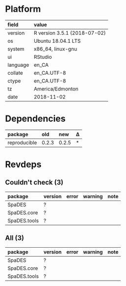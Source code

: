 # Platform

|field    |value                        |
|:--------|:----------------------------|
|version  |R version 3.5.1 (2018-07-02) |
|os       |Ubuntu 18.04.1 LTS           |
|system   |x86_64, linux-gnu            |
|ui       |RStudio                      |
|language |en_CA                        |
|collate  |en_CA.UTF-8                  |
|ctype    |en_CA.UTF-8                  |
|tz       |America/Edmonton             |
|date     |2018-11-02                   |

# Dependencies

|package      |old   |new   |Δ  |
|:------------|:-----|:-----|:--|
|reproducible |0.2.3 |0.2.5 |*  |

# Revdeps

## Couldn't check (3)

|package      |version |error |warning |note |
|:------------|:-------|:-----|:-------|:----|
|SpaDES       |?       |      |        |     |
|SpaDES.core  |?       |      |        |     |
|SpaDES.tools |?       |      |        |     |

## All (3)

|package      |version |error |warning |note |
|:------------|:-------|:-----|:-------|:----|
|SpaDES       |?       |      |        |     |
|SpaDES.core  |?       |      |        |     |
|SpaDES.tools |?       |      |        |     |

